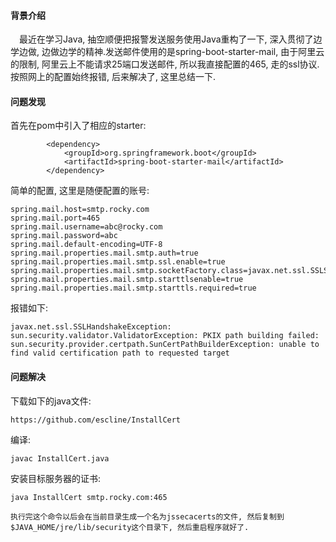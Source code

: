 #### 背景介绍

&emsp;最近在学习Java, 抽空顺便把报警发送服务使用Java重构了一下, 深入贯彻了边学边做, 边做边学的精神.发送邮件使用的是spring-boot-starter-mail, 由于阿里云的限制, 阿里云上不能请求25端口发送邮件, 所以我直接配置的465, 走的ssl协议.按照网上的配置始终报错, 后来解决了, 这里总结一下.

#### 问题发现

首先在pom中引入了相应的starter:

```
		<dependency>
			<groupId>org.springframework.boot</groupId>
			<artifactId>spring-boot-starter-mail</artifactId>
		</dependency>
```

简单的配置, 这里是随便配置的账号:

```
spring.mail.host=smtp.rocky.com
spring.mail.port=465
spring.mail.username=abc@rocky.com
spring.mail.password=abc
spring.mail.default-encoding=UTF-8
spring.mail.properties.mail.smtp.auth=true
spring.mail.properties.mail.smtp.ssl.enable=true
spring.mail.properties.mail.smtp.socketFactory.class=javax.net.ssl.SSLSocketFactory
spring.mail.properties.mail.smtp.starttlsenable=true
spring.mail.properties.mail.smtp.starttls.required=true
```

报错如下:

```
javax.net.ssl.SSLHandshakeException: sun.security.validator.ValidatorException: PKIX path building failed:
sun.security.provider.certpath.SunCertPathBuilderException: unable to find valid certification path to requested target
```

#### 问题解决

下载如下的java文件:

```
https://github.com/escline/InstallCert
```

编译:

```
javac InstallCert.java
```

安装目标服务器的证书:

```
java InstallCert smtp.rocky.com:465

执行完这个命令以后会在当前目录生成一个名为jssecacerts的文件, 然后复制到$JAVA_HOME/jre/lib/security这个目录下, 然后重启程序就好了.
```

